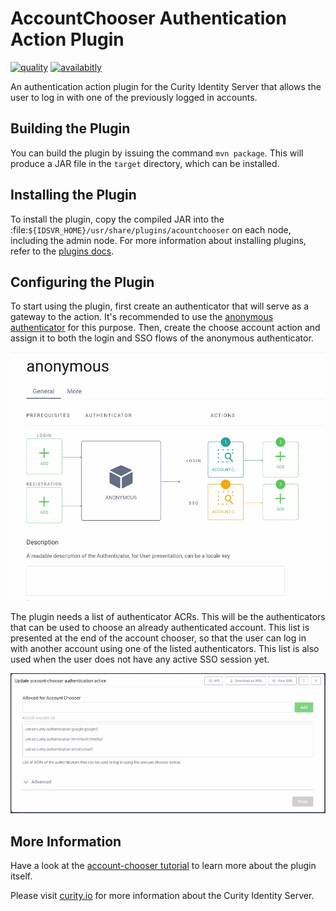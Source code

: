 # AccountChooser Authentication Action Plugin

[![quality](https://img.shields.io/badge/quality-example-red)](https://curity.io/resources/code-examples/status/)
[![availabitly](https://img.shields.io/badge/availability-source-blue)](https://curity.io/resources/code-examples/status/)

An authentication action plugin for the Curity Identity Server that allows the user to log in with one of the previously logged in accounts.

## Building the Plugin

You can build the plugin by issuing the command ``mvn package``. This will produce a JAR file in the ``target`` directory,
which can be installed.

## Installing the Plugin

To install the plugin, copy the compiled JAR into the :file:`${IDSVR_HOME}/usr/share/plugins/acountchooser`
on each node, including the admin node. For more information about installing plugins, refer to the [plugins docs](https://curity.io/docs/idsvr/latest/developer-guide/plugins/index.html#plugin-installation).

## Configuring the Plugin

To start using the plugin, first create an authenticator that will serve as a gateway to the action. It's recommended to use the [anonymous authenticator](https://github.com/curityio/anonymous-authenticator) for this purpose. Then, create the choose account action and assign it to both the login and SSO flows of the anonymous authenticator.

![Action in authenticator](docs/authenticator.jpg)

The plugin needs a list of authenticator ACRs. This will be the authenticators that can be used to choose an already authenticated account. This list is presented at the end of the account chooser, so that the user can log in with another account using one of the listed authenticators. This list is also used when the user does not have any active SSO session yet.

![Edit the action](docs/edit-action.jpg)

## More Information

Have a look at the [account-chooser tutorial](https://curity.io/resources/learn/choose-account/) to learn more about the plugin itself.

Please visit [curity.io](https://curity.io/) for more information about the Curity Identity Server.

